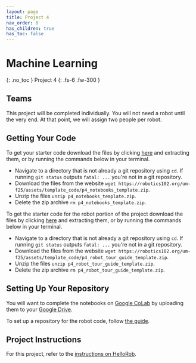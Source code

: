 ```yaml
---
layout: page
title: Project 4
nav_order: 8
has_children: true
has_toc: false
---
```


# Machine Learning
{: .no_toc }
Project 4
{: .fs-6 .fw-300 }

## Teams

This project will be completed individually. You will not need a robot until the very end. At that point, we will assign two people per robot.

## Getting Your Code

To get your starter code download the files by clicking [here](https://robotics102.org/um-f25/assets/template_code/p4_notebooks_template.zip) and extracting them, or by running the commands below in your terminal. 

* Navigate to a directory that is not already a git repository using ```cd```. If running ```git status``` outputs ```fatal: ...``` you're not in a git repository.
* Download the files from the website ```wget https://robotics102.org/um-f25/assets/template_code/p4_notebooks_template.zip```.
* Unzip the files ```unzip p4_notebooks_template.zip```.
* Delete the zip archive ```rm p4_notebooks_template.zip```.

To get the starter code for the robot portion of the project download the files by clicking [here](https://robotics102.org/um-f25/assets/template_code/p4_robot_tour_guide_template.zip) and extracting them, or by running the commands below in your terminal.

* Navigate to a directory that is not already a git repository using ```cd```. If running ```git status``` outputs ```fatal: ...``` you're not in a git repository.
* Download the files from the website ```wget https://robotics102.org/um-f25/assets/template_code/p4_robot_tour_guide_template.zip```.
* Unzip the files ```unzip p4_robot_tour_guide_template.zip```.
* Delete the zip archive ```rm p4_robot_tour_guide_template.zip```.

## Setting Up Your Repository

You will want to complete the notebooks on [Google CoLab](https://colab.research.google.com/) by uploading them to your [Google Drive](drive.google.com).

To set up a repository for the robot code, follow [the guide](https://robotics102.org/um-f25/workflows/setting_up_repo.html).

## Project Instructions

For this project, refer to the [instructions on HelloRob](https://hellorob.org/projects/p4).

